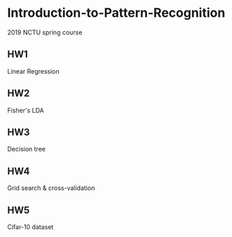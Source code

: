 # Introduction-to-Pattern-Recognition
2019 NCTU spring course

## HW1
Linear Regression

## HW2
Fisher's LDA

## HW3
Decision tree

## HW4
Grid search & cross-validation

## HW5
Cifar-10 dataset
